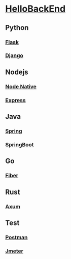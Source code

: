 <link rel="stylesheet" href="https://zhmhbest.gitee.io/hellomathematics/style/index.css">
<script src="https://zhmhbest.gitee.io/hellomathematics/style/index.js"></script>

# [HelloBackEnd](https://github.com/zhmhbest/HelloBackEnd)

## Python

### [Flask](./flask/index.html)

### [Django](./django/index.html)

## Nodejs

### [Node Native](./node_native/index.html)

### [Express](./express/index.html)

## Java

### [Spring](./spring/index.html)

### [SpringBoot](./springboot/index.html)

## Go

### [Fiber](./fiber/index.html)

## Rust

### [Axum](./axum/index.html)

## Test

### [Postman](https://www.postman.com/downloads/)

### [Jmeter](https://jmeter.apache.org/download_jmeter.cgi)
